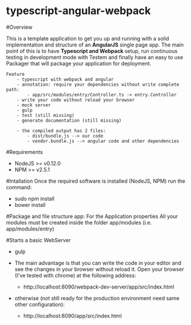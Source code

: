 # typescript-angular-webpack

#Overview

This is a template application to get you up and running with a solid implementation and structure of an **AngularJS** single page app. The main point of this is to have **Typescript and Webpack** setup, run continuous testing in development mode with Testem and finally have an easy to use Packager that will package your application for deployment.

    Feature
        - typescript with webpack and angular
        - annotation: require your dependencies without write complete path: 
            - app/src/modules/entry/Controller.ts -> entry.Controller
        - write your code without reload your browser
        - mock server
        - gulp
        - test (still missing)
        - generate documentation (still missing)
        
        - the compiled output has 2 files:
            - dist/bundle.js --> our code
            - vendor.bundle.js --> angular code and other dependencies
        

#Requirements

- NodeJS >= v0.12.0
- NPM >= v2.5.1



#Intallation
Once the required software is installed (NodeJS, NPM) run the command:
- sudo npm install 
- bower install

#Package and file structure
app: For the Application properties
All your modules must be created inside the folder app/modules (i.e. app/modules/entry)


#Starts a basic WebServer
- gulp

- The main advantage is that you can write the code in your editor and see the changes in your browser without reload it. Open your browser (I've tested with chrome) at the following address:
    - http://localhost:8090/webpack-dev-server/app/src/index.html 
         
- otherwise (not still ready for the production environment need same other configuration):
    - http://localhost:8090/app/src/index.html
